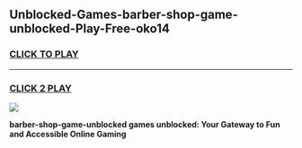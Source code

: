 
## Unblocked-Games-barber-shop-game-unblocked-Play-Free-oko14
<h3>
<a href="https://premium76.site?title=barber-shop-game-unblocked&ref=10A">CLICK TO PLAY</a></h3>
<hr>

<h3>
<a href="https://premium76.site?title=barber-shop-game-unblocked&ref=10A">CLICK 2 PLAY</a>
  
</h3>

<a href="https://premium76.site?title=barber-shop-game-unblocked&ref=10A"><img src="https://clearcache.store/games.png"></a>


**barber-shop-game-unblocked games unblocked: Your Gateway to Fun and Accessible Online Gaming**
